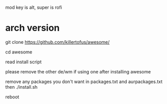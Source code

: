 mod key is alt, super is rofi
# arch version

git clone https://github.com/killertofus/awesome/ 

cd awesome 

read install script 

please remove the other de/wm if using one after installing awesome
 
remove any packages you don't want in packages.txt and aurpackages.txt then ./install.sh

reboot
